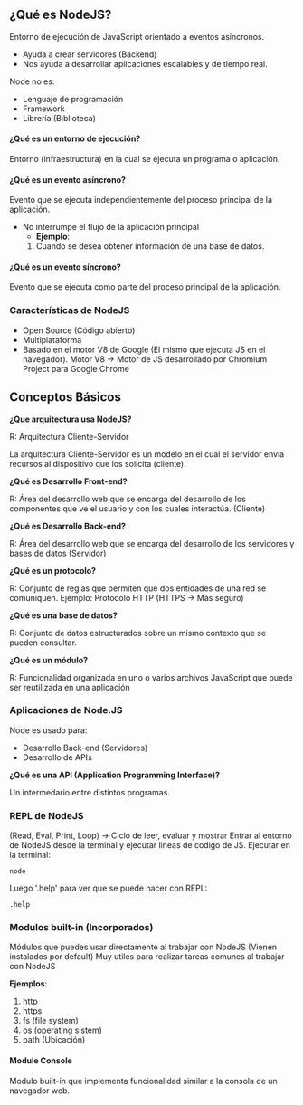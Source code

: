 ## ¿Qué es NodeJS?
Entorno de ejecución de JavaScript orientado a eventos asíncronos.
- Ayuda a crear servidores (Backend)
- Nos ayuda a desarrollar aplicaciones escalables y de tiempo real.

Node no es:
- Lenguaje de programación
- Framework
- Librería (Biblioteca)
#### ¿Qué es un entorno de ejecución?
Entorno (infraestructura) en la cual se ejecuta un programa o aplicación.

#### ¿Qué es un evento asíncrono?
Evento que se ejecuta independientemente del proceso principal de la aplicación.
- No interrumpe el flujo de la aplicación principal
    * **Ejemplo**:
    1. Cuando se desea obtener información de una base de datos.

#### ¿Qué es un evento síncrono?
Evento que se ejecuta como parte del proceso principal de la aplicación.

### Características de NodeJS
- Open Source (Código abierto)
- Multiplataforma
- Basado en el motor V8 de Google (El mismo que ejecuta JS en el navegador). Motor V8 -> Motor de JS desarrollado por Chromium Project para Google Chrome

## Conceptos Básicos
**¿Que arquitectura usa NodeJS?**

R: Arquitectura Cliente-Servidor

La arquitectura Cliente-Servidor es un modelo en el cual el servidor envía recursos al dispositivo que los solicita (cliente).

**¿Qué es Desarrollo Front-end?**

R: Área del desarrollo web que se encarga del desarrollo de los componentes que ve el usuario y con los cuales interactúa. (Cliente)

**¿Qué es Desarrollo Back-end?**

R: Área del desarrollo web que se encarga del desarrollo de los servidores y bases de datos (Servidor)

**¿Qué es un protocolo?**

R: Conjunto de reglas que permiten que dos entidades de una red se comuniquen.
Ejemplo: Protocolo HTTP (HTTPS -> Más seguro)

**¿Qué es una base de datos?**

R: Conjunto de datos estructurados sobre un mismo contexto que se pueden consultar.

**¿Qué es un módulo?**

R: Funcionalidad organizada en uno o varios archivos JavaScript que puede ser reutilizada en una aplicación

### Aplicaciones de Node.JS
Node es usado para:
* Desarrollo Back-end (Servidores)
* Desarrollo de APIs

**¿Qué es una API (Application Programming Interface)?**

Un intermedario entre distintos programas.

### REPL de NodeJS
(Read, Eval, Print, Loop) -> Ciclo de leer, evaluar y mostrar
Entrar al entorno de NodeJS desde la terminal y ejecutar lineas de codigo de JS.
Ejecutar en la terminal:
```
node
```
Luego '.help' para ver que se puede hacer con REPL:
```
.help
```
### Modulos built-in (Incorporados)
Módulos que puedes usar directamente al trabajar con NodeJS (Vienen instalados por default)
Muy utiles para realizar tareas comunes al trabajar con NodeJS

**Ejemplos**:
1. http
2. https
3. fs (file system)
4. os (operating sistem)
5. path (Ubicación)

#### Module Console
Modulo built-in que implementa funcionalidad similar a la consola de un navegador web.